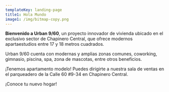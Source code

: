 ```yaml
---
templateKey: landing-page
title1: Hola Mundo
image1: /img/bitmap-copy.png
---
```


**Bienvenido a Urban 9/60**, un proyecto innovador de vivienda ubicado en el
exclusivo sector de Chapinero Central, que ofrece modernos apartaestudios
entre 17 y 18 metros cuadrados.


Urban 9/60 cuenta con modernas y amplias zonas comunes, coworking, gimnasio,
piscina, spa, zona de mascotas, entre otros beneficios.


¡Tenemos apartamento modelo! Puedes dirigirte a nuestra sala de ventas en el
parqueadero de la Calle 60 #9-34 en Chapinero Central.


¡Conoce tu nuevo hogar!